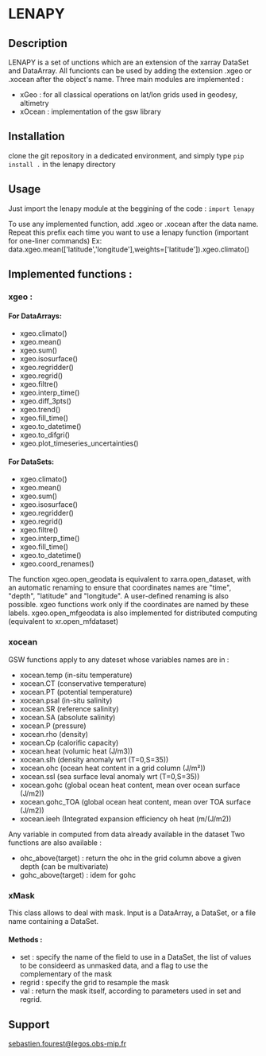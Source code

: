 # LENAPY

## Description
LENAPY is a set of unctions which are an extension of the xarray DataSet and DataArray. All funcionts can be used by adding the extension .xgeo or .xocean after the object's name. Three main modules are implemented :
 * xGeo : for all classical operations on lat/lon grids used in geodesy, altimetry
 * xOcean : implementation of the gsw library


## Installation
clone the git repository in a dedicated environment, and simply type ``pip install .`` in the lenapy directory

## Usage
Just import the lenapy module at the beggining of the code :
``
import lenapy
``

To use any implemented function, add .xgeo or .xocean after the data name. Repeat this prefix each time you want to use a lenapy function (important for one-liner commands)
Ex:
data.xgeo.mean(['latitude','longitude'],weights=['latitude']).xgeo.climato()

## Implemented functions :
### xgeo :
#### For DataArrays:
* xgeo.climato()
* xgeo.mean()
* xgeo.sum()
* xgeo.isosurface()
* xgeo.regridder()
* xgeo.regrid()
* xgeo.filtre()
* xgeo.interp_time()
* xgeo.diff_3pts()
* xgeo.trend()
* xgeo.fill_time()
* xgeo.to_datetime()
* xgeo.to_difgri()
* xgeo.plot_timeseries_uncertainties()

#### For DataSets:
* xgeo.climato()
* xgeo.mean()
* xgeo.sum()
* xgeo.isosurface()
* xgeo.regridder()
* xgeo.regrid()
* xgeo.filtre()
* xgeo.interp_time()
* xgeo.fill_time()
* xgeo.to_datetime()
* xgeo.coord_renames()

The function xgeo.open_geodata is equivalent to xarra.open_dataset, with an automatic renaming to ensure that coordinates names are "time", "depth", "latitude" and "longitude". A user-defined renaming is also possible. xgeo functions work only if the coordinates are named by these labels.
xgeo.open_mfgeodata is also implemented for distributed computing (equivalent to xr.open_mfdataset)

### xocean
GSW functions apply to any dateset whose variables names are in :
* xocean.temp (in-situ temperature)
* xocean.CT (conservative temperature)
* xocean.PT (potential temperature)
* xocean.psal (in-situ salinity)
* xocean.SR (reference salinity)
* xocean.SA (absolute salinity)
* xocean.P (pressure)
* xocean.rho (density)
* xocean.Cp (calorific capacity)
* xocean.heat (volumic heat (J/m3))
* xocean.slh (density anomaly wrt (T=0,S=35))
* xocean.ohc (ocean heat content in a grid column (J/m²))
* xocean.ssl (sea surface leval anomaly wrt (T=0,S=35))
* xocean.gohc (global ocean heat content, mean over ocean surface (J/m2))
* xocean.gohc_TOA (global ocean heat content, mean over TOA surface (J/m2))
* xocean.ieeh (Integrated expansion efficiency oh heat (m/(J/m2))

Any variable in computed from data already available  in the dataset
Two functions are also available :
* ohc_above(target) : return the ohc in the grid column above a given depth (can be multivariate)
* gohc_above(target) : idem for gohc

### xMask
This class allows to deal with mask. Input is a DataArray, a DataSet, or a file name containing a DataSet.

#### Methods :
* set : specify the name of the field to use in a DataSet, the list of values to be consideerd as unmasked data, and a flag to use the complementary of the mask
* regrid : specify the grid to resample the mask
* val : return the mask itself, according to parameters used in set and regrid.


## Support
sebastien.fourest@legos.obs-mip.fr


